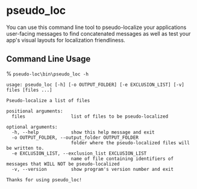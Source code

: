 # pseudo_loc 

You can use this command line tool to pseudo-localize your applications 
user-facing messages to find concatenated messages as well as test 
your app's visual layouts for localization friendliness. 

## Command Line Usage

% `pseudo-loc\bin\pseudo_loc -h`

``` 
usage: pseudo_loc [-h] [-o OUTPUT_FOLDER] [-e EXCLUSION_LIST] [-v] files [files ...]

Pseudo-localize a list of files

positional arguments:
  files                 list of files to be pseudo-localized

optional arguments:
  -h, --help            show this help message and exit
  -o OUTPUT_FOLDER, --output_folder OUTPUT_FOLDER
                        folder where the pseudo-localized files will be written to.
  -e EXCLUSION_LIST, --exclusion_list EXCLUSION_LIST
                        name of file containing identifiers of messages that WILL NOT be pseudo-localized
  -v, --version         show program's version number and exit

Thanks for using pseudo_loc!

```